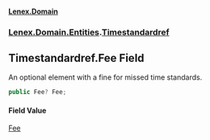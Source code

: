 #### [Lenex.Domain](index.md 'index')
### [Lenex.Domain.Entities](Lenex.Domain.Entities.md 'Lenex.Domain.Entities').[Timestandardref](Lenex.Domain.Entities.Timestandardref.md 'Lenex.Domain.Entities.Timestandardref')

## Timestandardref.Fee Field

An optional element with a fine for missed time standards.

```csharp
public Fee? Fee;
```

#### Field Value
[Fee](Lenex.Domain.Entities.Fee.md 'Lenex.Domain.Entities.Fee')